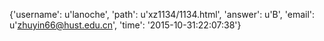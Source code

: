 {'username': u'lanoche', 'path': u'xz1134/1134.html', 'answer': u'B', 'email': u'zhuyin66@hust.edu.cn', 'time': '2015-10-31:22:07:38'}